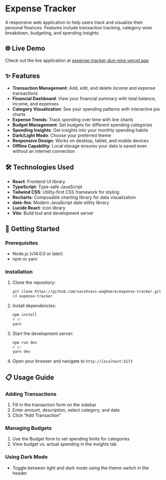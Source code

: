 # Expense Tracker


A responsive web application to help users track and visualize their personal finances. Features include transaction tracking, category-wise breakdown, budgeting, and spending insights.

## 🌐 Live Demo

Check out the live application at [expense-tracker-dun-nine.vercel.app](https://expense-tracker-dun-nine.vercel.app)

## ✨ Features

- **Transaction Management**: Add, edit, and delete income and expense transactions
- **Financial Dashboard**: View your financial summary with total balance, income, and expenses
- **Category Visualization**: See your spending patterns with interactive pie charts
- **Expense Trends**: Track spending over time with line charts
- **Budget Management**: Set budgets for different spending categories
- **Spending Insights**: Get insights into your monthly spending habits
- **Dark/Light Mode**: Choose your preferred theme
- **Responsive Design**: Works on desktop, tablet, and mobile devices
- **Offline Capability**: Local storage ensures your data is saved even without an internet connection

## 🛠️ Technologies Used

- **React**: Frontend UI library
- **TypeScript**: Type-safe JavaScript
- **Tailwind CSS**: Utility-first CSS framework for styling
- **Recharts**: Composable charting library for data visualization
- **date-fns**: Modern JavaScript date utility library
- **Lucide React**: Icon library
- **Vite**: Build tool and development server


## 🚀 Getting Started

### Prerequisites

- Node.js (v14.0.0 or later)
- npm or yarn

### Installation

1. Clone the repository:
   ```bash
   git clone https://github.com/vaishnavi-waghmare/expense-tracker.git
   cd expense-tracker
   ```

2. Install dependencies:
   ```bash
   npm install
   # or
   yarn
   ```

3. Start the development server:
   ```bash
   npm run dev
   # or
   yarn dev
   ```

4. Open your browser and navigate to `http://localhost:5173`

## 📋 Usage Guide

### Adding Transactions
1. Fill in the transaction form on the sidebar
2. Enter amount, description, select category, and date
3. Click "Add Transaction"

### Managing Budgets
1. Use the Budget form to set spending limits for categories
2. View budget vs. actual spending in the insights tab

### Using Dark Mode
- Toggle between light and dark mode using the theme switch in the header
